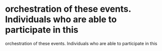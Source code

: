 # orchestration of these events. Individuals who are able to participate in this

orchestration of these events. Individuals who are able to participate in this